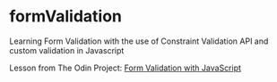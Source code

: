 # formValidation

Learning Form Validation with the use of Constraint Validation API and custom validation in Javascript

Lesson from The Odin Project: [Form Validation with JavaScript](https://www.theodinproject.com/lessons/node-path-javascript-form-validation-with-javascript)
